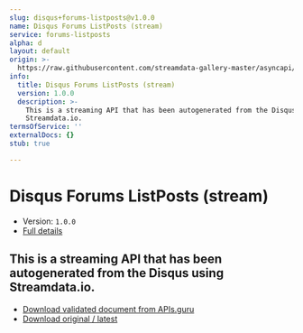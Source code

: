 ```yaml
---
slug: disqus+forums-listposts@v1.0.0
name: Disqus Forums ListPosts (stream)
service: forums-listposts
alpha: d
layout: default
origin: >-
  https://raw.githubusercontent.com/streamdata-gallery-master/asyncapi/master/_listings/disqus/disqus-forums-listposts-stream-async.md
info:
  title: Disqus Forums ListPosts (stream)
  version: 1.0.0
  description: >-
    This is a streaming API that has been autogenerated from the Disqus using
    Streamdata.io.
termsOfService: ''
externalDocs: {}
stub: true

---
```

# Disqus Forums ListPosts (stream)

* Version: `1.0.0`
* [Full details](../html/disqus+forums-listposts@v1.0.0.html)



## This is a streaming API that has been autogenerated from the Disqus using Streamdata.io.



* [Download validated document from APIs.guru](https://raw.githubusercontent.com/APIs-guru/asyncapi-directory/master/docs/APIs/disqus%2Bforums-listposts%40v1.0.0.yaml)
* [Download original / latest](https://raw.githubusercontent.com/streamdata-gallery-master/asyncapi/master/_listings/disqus/disqus-forums-listposts-stream-async.md)

<script type="application/ld+json">
{
  "@context": "http://schema.org/",
  "@type": "WebAPI",
  "description": "This is a streaming API that has been autogenerated from the Disqus using Streamdata.io.",
  "documentation": "",

  "name": "Disqus Forums ListPosts (stream)"
}
</script>
